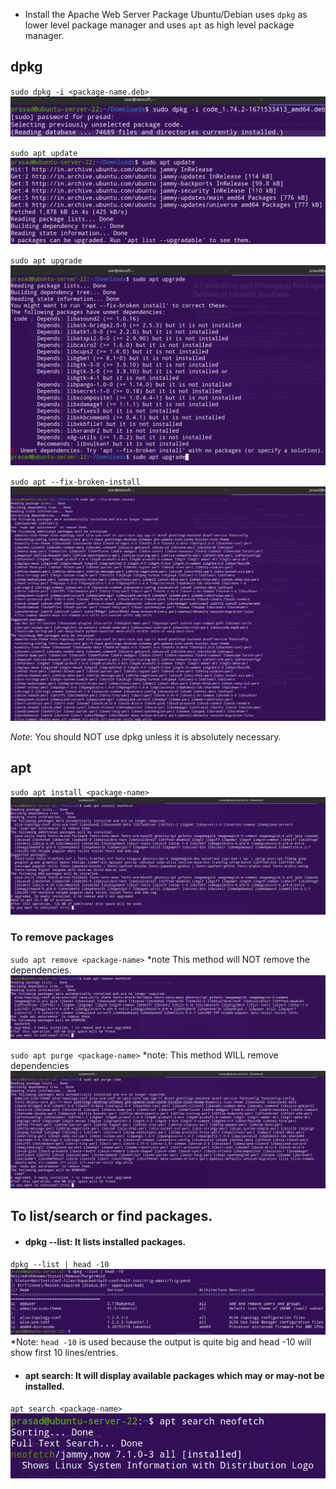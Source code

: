* Install the Apache Web Server Package
   Ubuntu/Debian uses `dpkg` as lower level package manager and uses `apt` as high level package manager.

## dpkg

`sudo dpkg -i <package-name.deb>`
![](Assets/Pasted%20image%2020230105160137.png)

`sudo apt update`
![](Assets/Pasted%20image%2020230105160353.png)

`sudo apt upgrade`
![](Assets/Pasted%20image%2020230105160727.png)

`sudo apt --fix-broken-install`
![](Assets/Pasted%20image%2020230105160858.png)

*Note*: You should NOT use dpkg unless it is absolutely necessary.

## apt

`sudo apt install <package-name>`
![](Assets/Pasted%20image%2020230105162423.png)

### To remove packages

`sudo apt remove <package-name>`
*note This method will NOT remove the dependencies.
![](Assets/Pasted%20image%2020230105162814.png)

`sudo apt purge <package-name>`
*note: This method WILL remove dependencies
![](Assets/Pasted%20image%2020230105162226.png)


## To list/search or find packages.

* #### dpkg --list: It lists installed packages.

`dpkg --list | head -10`
![](Assets/Pasted%20image%2020230105164655.png)
*Note: `head -10` is used because the output is quite big and head -10 will show first 10 lines/entries.

* #### apt search: It will display available packages which may or may-not be installed.

`apt search <package-name>`
![](Assets/Pasted%20image%2020230105165446.png)


